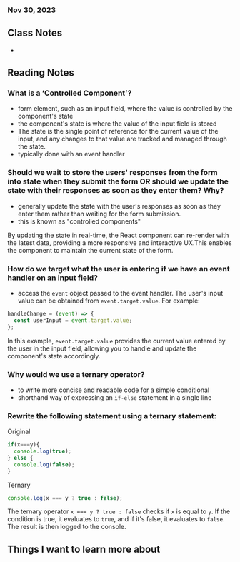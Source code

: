### Nov 30, 2023

## Class Notes

-

## Reading Notes
### What is a ‘Controlled Component’?

- form element, such as an input field, where the value is controlled by the component's state
- the component's state is where the value of the input field is stored
- The state is the single point of reference for the current value of the input, and any changes to that value are tracked and managed through the state.
- typically done with an event handler

### Should we wait to store the users' responses from the form into state when they submit the form OR should we update the state with their responses as soon as they enter them? Why?

- generally update the state with the user's responses as soon as they enter them rather than waiting for the form submission.
- this is known as "controlled components"

By updating the state in real-time, the React component can re-render with the latest data, providing a more responsive and interactive UX.This enables the component to maintain the current state of the form.

### How do we target what the user is entering if we have an event handler on an input field?

- access the `event` object passed to the event handler. The user's input value can be obtained from `event.target.value`. For example:

```jsx
handleChange = (event) => {
  const userInput = event.target.value;
};
```

In this example, `event.target.value` provides the current value entered by the user in the input field, allowing you to handle and update the component's state accordingly.

### Why would we use a ternary operator?

- to write more concise and readable code for a simple conditional
- shorthand way of expressing an `if-else` statement in a single line

### Rewrite the following statement using a ternary statement:
Original
```javascript
if(x===y){
  console.log(true);
} else {
  console.log(false);
}
```
Ternary
```javascript
console.log(x === y ? true : false);
```

The ternary operator `x === y ? true : false` checks if `x` is equal to `y`. If the condition is true, it evaluates to `true`, and if it's false, it evaluates to `false`. The result is then logged to the console.

## Things I want to learn more about
